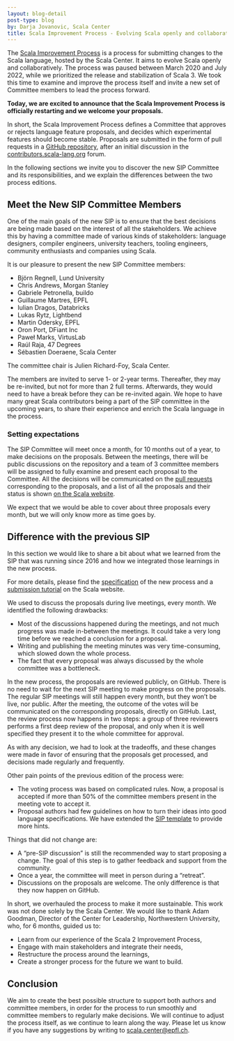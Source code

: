 ```yaml
---
layout: blog-detail
post-type: blog
by: Darja Jovanovic, Scala Center
title: Scala Improvement Process - Evolving Scala openly and collaboratively
---
```


The [Scala Improvement Process](https://docs.scala-lang.org/sips) is a process for submitting changes to the Scala language, hosted by the Scala Center. It aims to evolve Scala openly and collaboratively. The process was paused between March 2020 and July 2022, while we prioritized the release and stabilization of Scala 3. We took this time to examine and improve the process itself and invite a new set of Committee members to lead the process forward.

**Today, we are excited to announce that the Scala Improvement Process is officially restarting and we welcome your proposals.**

In short, the Scala Improvement Process defines a Committee that approves or rejects language feature proposals, and decides which experimental features should become stable. Proposals are submitted in the form of pull requests in a [GitHub repository](https://github.com/scala/improvement-proposals), after an initial discussion in the [contributors.scala-lang.org](https://contributors.scala-lang.org/) forum.

In the following sections we invite you to discover the new SIP Committee and its responsibilities, and we explain the differences between the two process editions.

## Meet the New SIP Committee Members

One of the main goals of the new SIP is to ensure that the best decisions are being made based on the interest of all the stakeholders. We achieve this by having a committee made of various kinds of stakeholders: language designers, compiler engineers, university teachers, tooling engineers, community enthusiasts and companies using Scala.

It is our pleasure to present the new SIP Committee members:

* Björn Regnell, Lund University
* Chris Andrews, Morgan Stanley
* Gabriele Petronella, buildo
* Guillaume Martres, EPFL
* Iulian Dragos, Databricks
* Lukas Rytz, Lightbend
* Martin Odersky, EPFL
* Oron Port, DFiant Inc
* Paweł Marks, VirtusLab
* Raúl Raja, 47 Degrees
* Sébastien Doeraene, Scala Center

The committee chair is Julien Richard-Foy, Scala Center.

The members are invited to serve 1- or 2-year terms. Thereafter, they may be re-invited, but not for more than 2 full terms. Afterwards, they would need to have a break before they can be re-invited again. We hope to have many great Scala contributors being a part of the SIP committee in the upcoming years, to share their experience and enrich the Scala language in the process.

### Setting expectations

The SIP Committee will meet once a month, for 10 months out of a year, to make decisions on the proposals. Between the meetings, there will be public discussions on the repository and a team of 3 committee members will be assigned to fully examine and present each proposal to the Committee. All the decisions will be communicated on the [pull requests](https://github.com/scala/improvement-proposals/pulls) corresponding to the proposals, and a list of all the proposals and their status is shown [on the Scala website](https://docs.scala-lang.org/sips/all.html).

We expect that we would be able to cover about three proposals every month, but we will only know more as time goes by.

## Difference with the previous SIP

In this section we would like to share a bit about what we learned from the SIP that was running since 2016 and how we integrated those learnings in the new process.

For more details, please find the [specification](https://docs.scala-lang.org/sips/process-specification.html) of the new process and a [submission tutorial](https://docs.scala-lang.org/sips/sip-tutorial.html) on the Scala website.

We used to discuss the proposals during live meetings, every month. We identified the following drawbacks:

* Most of the discussions happened during the meetings, and not much progress was made in-between the meetings. It could take a very long time before we reached a conclusion for a proposal.
* Writing and publishing the meeting minutes was very time-consuming, which slowed down the whole process.
* The fact that every proposal was always discussed by the whole committee was a bottleneck.

In the new process, the proposals are reviewed publicly, on GitHub. There is no need to wait for the next SIP meeting to make progress on the proposals. The regular SIP meetings will still happen every month, but they won’t be live, nor public. After the meeting, the outcome of the votes will be communicated on the corresponding proposals, directly on GitHub. Last, the review process now happens in two steps: a group of three reviewers performs a first deep review of the proposal, and only when it is well specified they present it to the whole committee for approval.

As with any decision, we had to look at the tradeoffs, and these changes were made in favor of ensuring that the proposals get processed, and decisions made regularly and frequently.

Other pain points of the previous edition of the process were:
* The voting process was based on complicated rules. Now, a proposal is accepted if more than 50% of the committee members present in the meeting vote to accept it.
* Proposal authors had few guidelines on how to turn their ideas into good language specifications. We have extended the [SIP template](https://github.com/scala/improvement-proposals/blob/main/sip-template.md) to provide more hints.

Things that did not change are:
* A “pre-SIP discussion” is still the recommended way to start proposing a change. The goal of this step is to gather feedback and support from the community.
* Once a year, the committee will meet in person during a “retreat”.
* Discussions on the proposals are welcome. The only difference is that they now happen on GitHub.

In short, we overhauled the process to make it more sustainable. This work was not done solely by the Scala Center. We would like to thank Adam Goodman, Director of the Center for Leadership, Northwestern University, who, for 6 months, guided us to:
* Learn from our experience of the Scala 2 Improvement Process,
* Engage with main stakeholders and integrate their needs,
* Restructure the process around the learnings,
* Create a stronger process for the future we want to build.

## Conclusion

We aim to create the best possible structure to support both authors and committee members, in order for the process to run smoothly and committee members to regularly make decisions. We will continue to adjust the process itself, as we continue to learn along the way. Please let us know if you have any suggestions by writing to [scala.center@epfl.ch](mailto:scala.center@epfl.ch).
